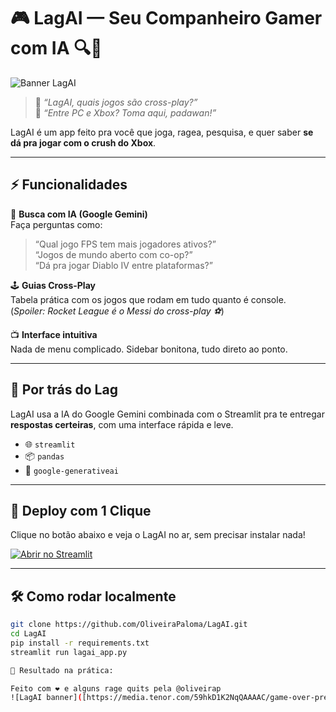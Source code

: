 # 🎮 LagAI — Seu Companheiro Gamer com IA 🔍🧠

![Banner LagAI](https://media.giphy.com/media/l0HUqsz2jdQYElRm0/giphy.gif)

> 🤔 *“LagAI, quais jogos são cross-play?”*  
> 🤖 *“Entre PC e Xbox? Toma aqui, padawan!”*  

LagAI é um app feito pra você que joga, ragea, pesquisa, e quer saber **se dá pra jogar com o crush do Xbox**.

---

## ⚡ Funcionalidades

🎯 **Busca com IA (Google Gemini)**  
Faça perguntas como:

> “Qual jogo FPS tem mais jogadores ativos?”  
> “Jogos de mundo aberto com co-op?”  
> “Dá pra jogar Diablo IV entre plataformas?”

🕹️ **Guias Cross-Play**  
Tabela prática com os jogos que rodam em tudo quanto é console.  
(*Spoiler: Rocket League é o Messi do cross-play ⚽*)

📺 **Interface intuitiva**  
Nada de menu complicado. Sidebar bonitona, tudo direto ao ponto.

---

## 🧠 Por trás do Lag

LagAI usa a IA do Google Gemini combinada com o Streamlit pra te entregar **respostas certeiras**, com uma interface rápida e leve.

- 🌐 `streamlit`
- 📦 `pandas`
- 🧠 `google-generativeai`

---

## 🚀 Deploy com 1 Clique

Clique no botão abaixo e veja o LagAI no ar, sem precisar instalar nada!

[![Abrir no Streamlit](https://static.streamlit.io/badges/streamlit_badge_black_white.svg)](https://share.streamlit.io/SEU_USUARIO/LagAI/main/lagai_app.py)


---

## 🛠️ Como rodar localmente

```bash
git clone https://github.com/OliveiraPaloma/LagAI.git
cd LagAI
pip install -r requirements.txt
streamlit run lagai_app.py

👾 Resultado na prática:

Feito com ❤️ e alguns rage quits pela @oliveirap
![LagAI banner]([https://media.tenor.com/59hkD1K2NqQAAAAC/game-over-press-start.gif](https://www.google.com/url?sa=i&url=https%3A%2F%2Fgifer.com%2Fpt%2Fgifs%2Fjogando-video-game&psig=AOvVaw1UZEJ9M3vpwvP-mvE0swEi&ust=1747613010832000&source=images&cd=vfe&opi=89978449&ved=0CBAQjRxqFwoTCIjqw_fbq40DFQAAAAAdAAAAABAE))
